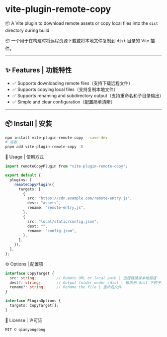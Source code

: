 # vite-plugin-remote-copy

📦 A Vite plugin to download remote assets or copy local files into the `dist` directory during build.

📦 一个用于在构建时将远程资源下载或将本地文件复制到 `dist` 目录的 Vite 插件。

---

## ✨ Features | 功能特性

- ✅ Supports downloading remote files（支持下载远程文件）
- ✅ Supports copying local files（支持复制本地文件）
- ✅ Supports renaming and subdirectory output（支持重命名和子目录输出）
- ✅ Simple and clear configuration（配置简单清晰）

---

## 📦 Install | 安装

```bash
npm install vite-plugin-remote-copy --save-dev
# 或者
pnpm add vite-plugin-remote-copy -D
```

🚀 Usage | 使用方式

```typescript
import remoteCopyPlugin from "vite-plugin-remote-copy";

export default {
  plugins: [
    remoteCopyPlugin({
      targets: [
        {
          src: "https://cdn.example.com/remote-entry.js",
          dest: "assets",
          rename: "remote-entry.js",
        },
        {
          src: "local/static/config.json",
          dest: "",
          rename: "config.json",
        },
      ],
    }),
  ],
};
```

⚙️ Options | 配置项

```type.d.ts
interface CopyTarget {
  src: string;         // Remote URL or local path | 远程链接或本地路径
  dest?: string;       // Output folder under /dist | 输出到 dist 下的子目录
  rename?: string;     // Rename the file | 重命名文件
}

interface PluginOptions {
  targets: CopyTarget[];
}
```

📝 License | 许可证

```
MIT © qianyongdong
```
